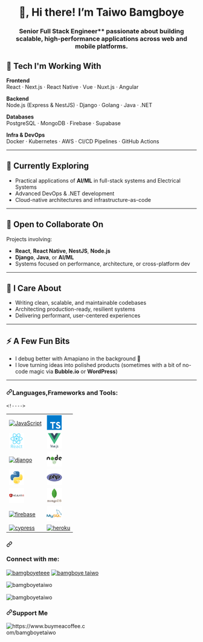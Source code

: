 <h1 align="center">👋, Hi there! I’m Taiwo Bamgboye</h1>
<h3 align="center">Senior Full Stack Engineer** passionate about building scalable, high-performance applications across web and mobile platforms.</h3>

## 🔭 Tech I'm Working With

**Frontend**  
React · Next.js · React Native · Vue · Nuxt.js · Angular

**Backend**  
Node.js (Express & NestJS) · Django · Golang · Java · .NET

**Databases**  
PostgreSQL · MongoDB · Firebase · Supabase

**Infra & DevOps**  
Docker · Kubernetes · AWS · CI/CD Pipelines · GitHub Actions

---

## 🌱 Currently Exploring
- Practical applications of **AI/ML** in full-stack systems and Electrical Systems
- Advanced DevOps & .NET development  
- Cloud-native architectures and infrastructure-as-code  

---

## 👯 Open to Collaborate On

Projects involving:
- **React**, **React Native**, **NestJS**, **Node.js**
- **Django**, **Java**, or **AI/ML**
- Systems focused on performance, architecture, or cross-platform dev

---

## 🧠 I Care About

- Writing clean, scalable, and maintainable codebases  
- Architecting production-ready, resilient systems  
- Delivering performant, user-centered experiences

---

## ⚡ A Few Fun Bits

- I debug better with Amapiano in the background 🎷  
- I love turning ideas into polished products (sometimes with a bit of no-code magic via **Bubble.io** or **WordPress**)

---

<h3 dir="auto"><a id="user-content-support-me" class="anchor" aria-hidden="true" href="#support-me"><svg class="octicon octicon-link" viewBox="0 0 16 16" version="1.1" width="16" height="16" aria-hidden="true"><path fill-rule="evenodd" d="M7.775 3.275a.75.75 0 001.06 1.06l1.25-1.25a2 2 0 112.83 2.83l-2.5 2.5a2 2 0 01-2.83 0 .75.75 0 00-1.06 1.06 3.5 3.5 0 004.95 0l2.5-2.5a3.5 3.5 0 00-4.95-4.95l-1.25 1.25zm-4.69 9.64a2 2 0 010-2.83l2.5-2.5a2 2 0 012.83 0 .75.75 0 001.06-1.06 3.5 3.5 0 00-4.95 0l-2.5 2.5a3.5 3.5 0 004.95 4.95l1.25-1.25a.75.75 0 00-1.06-1.06l-1.25 1.25a2 2 0 01-2.83 0z"></path></svg></a>Languages,Frameworks and Tools:</h3>
<table>
  <tbody>
    <tr>
      <td>
        <a href="https://developer.mozilla.org/en-US/docs/Web/JavaScript" rel="nofollow">
          <img
            src="https://raw.githubusercontent.com/danielcranney/readme-generator/main/public/icons/skills/javascript-colored.svg"
            width="36"
            height="36"
            alt="JavaScript"
            style="max-width: 100%"
          />
        </a>
      </td>
      <td>
        <a href="https://www.typescriptlang.org/" target="_blank" rel="noreferrer">
            <img
              src="https://raw.githubusercontent.com/devicons/devicon/master/icons/typescript/typescript-original.svg"
              alt="typescript"
              width="40"
              height="40"
            />
          </a>
      </td>
    </tr>
    <tr>
      <td>
        <a href="https://reactjs.org/" target="_blank" rel="noreferrer">
          <img
            src="https://raw.githubusercontent.com/devicons/devicon/master/icons/react/react-original-wordmark.svg"
            alt="react"
            width="40"
            height="40"
            style="max-width: 100%"
          />
        </a>
      </td>
      <td>
        <a href="https://www.w3.org/TR/CSS/#css" rel="nofollow">
            <a href="https://vuejs.org/" target="_blank" rel="noreferrer">
                <img
                  src="https://raw.githubusercontent.com/devicons/devicon/master/icons/vuejs/vuejs-original-wordmark.svg"
                  alt="vuejs"
                  width="40"
                  height="40"
                />
              </a>
        </a>
      </td>
    </tr>
    <tr>
        <td>
          <a href="https://reactjs.org/" target="_blank" rel="noreferrer">
            <a href="https://www.djangoproject.com/" target="_blank" rel="noreferrer">
                <img src="https://cdn.worldvectorlogo.com/logos/django.svg" alt="django" width="40" height="40" />
              </a>
        </td>
        <td>
          <a href="https://www.w3.org/TR/CSS/#css" rel="nofollow">
            <a href="https://nodejs.org" target="_blank" rel="noreferrer">
                <img
                  src="https://raw.githubusercontent.com/devicons/devicon/master/icons/nodejs/nodejs-original-wordmark.svg"
                  alt="nodejs"
                  width="40"
                  height="40"
                />
              </a>
          </a>
        </td>
    </tr>
    <tr>
        <td>
            <a href="https://www.python.org" target="_blank" rel="noreferrer">
                <img
                  src="https://raw.githubusercontent.com/devicons/devicon/master/icons/python/python-original.svg"
                  alt="python"
                  width="40"
                  height="40"
                />
            </a>
        </td>
        <td>
            <a href="https://www.php.net" target="_blank" rel="noreferrer">
                <img
                  src="https://raw.githubusercontent.com/devicons/devicon/master/icons/php/php-original.svg"
                  alt="php"
                  width="40"
                  height="40"
                />
              </a>
        </td>
    </tr>
    <tr>
        <td>
            <a href="https://angular.io" target="_blank" rel="noreferrer">
                <img
                  src="https://raw.githubusercontent.com/devicons/devicon/master/icons/angularjs/angularjs-original-wordmark.svg"
                  alt="angularjs"
                  width="40"
                  height="40"
                />
              </a>
        </td>
        <td>
            <a href="https://www.mongodb.com/" target="_blank" rel="noreferrer">
                <img
                  src="https://raw.githubusercontent.com/devicons/devicon/master/icons/mongodb/mongodb-original-wordmark.svg"
                  alt="mongodb"
                  width="40"
                  height="40"
                />
              </a>
        </td>
    </tr>
    <tr>
        <td>
            <a href="https://firebase.google.com/" target="_blank" rel="noreferrer">
                <img src="https://www.vectorlogo.zone/logos/firebase/firebase-icon.svg" alt="firebase" width="40" height="40" />
              </a>
        </td>
        <td>
            <a href="https://www.mysql.com/" target="_blank" rel="noreferrer">
                <img
                  src="https://raw.githubusercontent.com/devicons/devicon/master/icons/mysql/mysql-original-wordmark.svg"
                  alt="mysql"
                  width="40"
                  height="40"
                />
              </a>
        </td>
    </tr>
    <tr>
        <td>
            <a href="https://www.cypress.io" target="_blank" rel="noreferrer">
                <img
                  src="https://raw.githubusercontent.com/simple-icons/simple-icons/6e46ec1fc23b60c8fd0d2f2ff46db82e16dbd75f/icons/cypress.svg"
                  alt="cypress"
                  width="40"
                  height="40"
                />
              </a>
        </td>
        <td>
            <a href="https://heroku.com" target="_blank" rel="noreferrer">
                <img src="https://www.vectorlogo.zone/logos/heroku/heroku-icon.svg" alt="heroku" width="40" height="40" />
              </a>
        </td>
    </tr>

    <!---->

  </tbody>
</table>


<h3 dir="auto"><a id="user-content-support-me" class="anchor" aria-hidden="true" href="#support-me"><svg class="octicon octicon-link" viewBox="0 0 16 16" version="1.1" width="16" height="16" aria-hidden="true"><path fill-rule="evenodd" d="M7.775 3.275a.75.75 0 001.06 1.06l1.25-1.25a2 2 0 112.83 2.83l-2.5 2.5a2 2 0 01-2.83 0 .75.75 0 00-1.06 1.06 3.5 3.5 0 004.95 0l2.5-2.5a3.5 3.5 0 00-4.95-4.95l-1.25 1.25zm-4.69 9.64a2 2 0 010-2.83l2.5-2.5a2 2 0 012.83 0 .75.75 0 001.06-1.06 3.5 3.5 0 00-4.95 0l-2.5 2.5a3.5 3.5 0 004.95 4.95l1.25-1.25a.75.75 0 00-1.06-1.06l-1.25 1.25a2 2 0 01-2.83 0z"></path></svg>

</a>Connect with me:</h3>
<p align="left">
  <a href="https://twitter.com/bamgboyeteee" target="blank"
    ><img
      align="center"
      src="https://raw.githubusercontent.com/rahuldkjain/github-profile-readme-generator/master/src/images/icons/Social/twitter.svg"
      alt="bamgboyeteee"
      height="30"
      width="40"
  /></a>
  <a href="https://linkedin.com/in/bamgboye taiwo" target="blank"
    ><img
      align="center"
      src="https://raw.githubusercontent.com/rahuldkjain/github-profile-readme-generator/master/src/images/icons/Social/linked-in-alt.svg"
      alt="bamgboye taiwo"
      height="30"
      width="40"
  /></a>
</p>

<p>
  <img
    align="center"
    src="https://github-readme-stats.vercel.app/api/top-langs?username=bamgboyetaiwo&show_icons=true&locale=en&layout=compact"
    alt="bamgboyetaiwo"
  />
</p>

<p><img align="center" src="https://github-readme-streak-stats.herokuapp.com/?user=bamgboyetaiwo&" alt="bamgboyetaiwo" /></p>


<h3 dir="auto"><a id="user-content-support-me" class="anchor" aria-hidden="true" href="#support-me"><svg class="octicon octicon-link" viewBox="0 0 16 16" version="1.1" width="16" height="16" aria-hidden="true"><path fill-rule="evenodd" d="M7.775 3.275a.75.75 0 001.06 1.06l1.25-1.25a2 2 0 112.83 2.83l-2.5 2.5a2 2 0 01-2.83 0 .75.75 0 00-1.06 1.06 3.5 3.5 0 004.95 0l2.5-2.5a3.5 3.5 0 00-4.95-4.95l-1.25 1.25zm-4.69 9.64a2 2 0 010-2.83l2.5-2.5a2 2 0 012.83 0 .75.75 0 001.06-1.06 3.5 3.5 0 00-4.95 0l-2.5 2.5a3.5 3.5 0 004.95 4.95l1.25-1.25a.75.75 0 00-1.06-1.06l-1.25 1.25a2 2 0 01-2.83 0z"></path></svg></a>Support Me</h3>
<p>
  <a href="https://www.buymeacoffee.com/https://www.buymeacoffee.com/bamgboyetaiwo">
    <img
      align="left"
      src="https://cdn.buymeacoffee.com/buttons/v2/default-yellow.png"
      height="50"
      width="210"
      alt="https://www.buymeacoffee.com/bamgboyetaiwo"
  /></a>
</p>
<br /><br />
